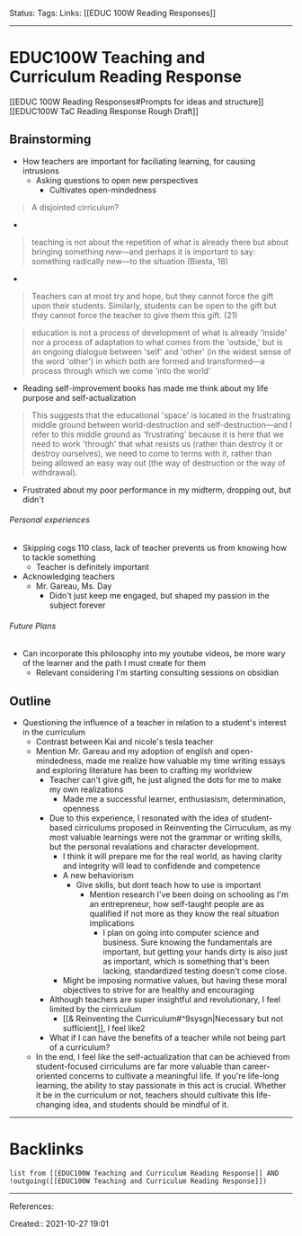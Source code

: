 Status: 
Tags: 
Links: [[EDUC 100W Reading Responses]]
___
# EDUC100W Teaching and Curriculum Reading Response
[[EDUC 100W Reading Responses#Prompts for ideas and structure]]
[[EDUC100W TaC Reading Response Rough Draft]]
## Brainstorming
- How teachers are important for faciliating learning, for causing intrusions
	- Asking questions to open new perspectives
		- Cultivates open-mindedness
> A disjointed cirriculum?
- 
> teaching is not about the repetition of what is already there but about bringing something new—and perhaps it is important to say: something radically new—to the situation (Biesta, 18)
- 
> Teachers can at most try and hope, but they cannot force the gift upon their students. Similarly, students can be open to the gift but they cannot force the teacher to give them this gift. (21)

> education is not a process of development of what is already 'inside' nor a process of adaptation to what comes from the 'outside,' but is an ongoing dialogue between 'self' and 'other' (in the widest sense of the word 'other') in which both are formed and transformed—a process through which we come 'into the world'
- Reading self-improvement books has made me think about my life purpose and self-actualization

> This suggests that the educational 'space' is located in the frustrating middle ground between world-destruction and self-destruction—and I refer to this middle ground as 'frustrating' because it is here that we need to work 'through' that what resists us (rather than destroy it or destroy ourselves), we need to come to terms with it, rather than being allowed an easy way out (the way of destruction or the way of withdrawal).
- Frustrated about my poor performance in my midterm, dropping out, but didn't

###### Personal experiences 
- Skipping cogs 110 class, lack of teacher prevents us from knowing how to tackle something
	- Teacher is definitely important
- Acknowledging teachers
	- Mr. Gareau, Ms. Day
		- Didn't just keep me engaged, but shaped my passion in the subject forever
###### Future Plans
- Can incorporate this philosophy into my youtube videos, be more wary of the learner and the path I must create for them
	- Relevant considering I'm starting consulting sessions on obsidian
## Outline
- Questioning the influence of a teacher in relation to a student's interest in the curriculum
	- Contrast between Kai and nicole's tesla teacher
	- Mention Mr. Gareau and my adoption of english and open-mindedness, made me realize how valuable my time writing essays and exploring literature has been to crafting my worldview
		- Teacher can't give gift, he just aligned the dots for me to make my own realizations
			- Made me a successful learner, enthusiasism, determination, openness
		- Due to this experience, I resonated with the idea of student-based cirriculums proposed in Reinventing the Cirruculum, as my most valuable learnings were not the grammar or writing skills, but the personal revalations and character development.
			- I think it will prepare me for the real world, as having clarity and integrity will lead to confidende and competence
			- A new behaviorism
				- Give skills, but dont teach how to use is important
					- Mention research I've been doing on schooling as I'm an entrepreneur, how self-taught people are as qualified if not more as they know the real situation implications
						- I plan on going into computer science and business. Sure knowing the fundamentals are important, but getting your hands dirty is also just as important, which is something that's been lacking, standardized testing doesn't come close.
			- Might be imposing normative values, but having these moral objectives to strive for are healthy and encouraging
		- Although teachers are super insightful and revolutionary, I feel limited by the cirrriculum
			- [[& Reinventing the Curriculum#^9sysgn|Necessary but not sufficient]], I feel like2 
		- What if I can have the benefits of a teacher while not being part of a curriculum?
	- In the end, I feel like the self-actualization that can be achieved from student-focused cirriculums are far more valuable than career-oriented concerns to cultivate a meaningful life. If you're life-long learning, the ability to stay passionate in this act is crucial. Whether it be in the curriculum or not, teachers should cultivate this life-changing idea, and students should be mindful of it.
___
# Backlinks
```dataview
list from [[EDUC100W Teaching and Curriculum Reading Response]] AND !outgoing([[EDUC100W Teaching and Curriculum Reading Response]])
```
___
References:

Created:: 2021-10-27 19:01
